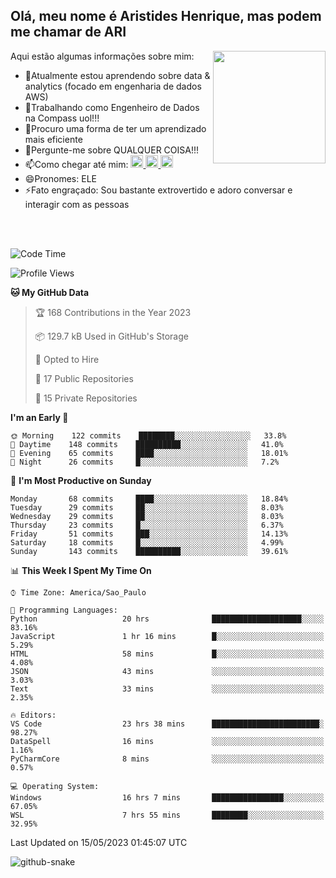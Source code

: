 ## Olá, meu nome é Aristides Henrique, mas podem me chamar de ARI

<div >
Aqui estão algumas informações sobre mim:<img align="right" height="180em" src="https://user-images.githubusercontent.com/97318481/177042589-45d62122-82a9-4a32-b3a7-87b322825b2f.png">
</div>

- 🌱Atualmente estou aprendendo sobre data & analytics (focado em engenharia de dados AWS)
- 👯Trabalhando como Engenheiro de Dados na Compass uol!!!
- 🤔Procuro uma forma de ter um aprendizado mais eficiente
- 💬Pergunte-me sobre QUALQUER COISA!!!
- 📫Como chegar até mim:
  <a href="https://www.instagram.com/aryhenry/" target="_blank">
  <img src="https://img.shields.io/badge/-Instagram-%23E4405F?style=for-the-badge&logo=instagram&logoColor=black" height="20px">
  </a>
  <a href="https://www.linkedin.com/in/aristides-henrique/" target="_blank">
  <img src="https://img.shields.io/badge/-LinkedIn-%230077B5?style=for-the-badge&logo=linkedin&logoColor=black" height="20px">
  </a> 
  <a href="mailto:arihenriqueuna@gmail.com">
  <img src="https://img.shields.io/badge/-Gmail-%23333?style=for-the-badge&logo=gmail&logoColor=white" height="20px">
  </a>
- 😄Pronomes: ELE
- ⚡Fato engraçado: Sou bastante extrovertido e adoro conversar e interagir com as pessoas
<br/>
<br/>


<!--START_SECTION:waka-->
![Code Time](http://img.shields.io/badge/Code%20Time-723%20hrs%204%20mins-blue)

![Profile Views](http://img.shields.io/badge/Profile%20Views-2-blue)

**🐱 My GitHub Data** 

> 🏆 168 Contributions in the Year 2023
 > 
> 📦 129.7 kB Used in GitHub's Storage 
 > 
> 💼 Opted to Hire
 > 
> 📜 17 Public Repositories 
 > 
> 🔑 15 Private Repositories  
 > 
**I'm an Early 🐤** 

```text
🌞 Morning    122 commits    ████████░░░░░░░░░░░░░░░░░   33.8% 
🌇 Daytime    148 commits    ██████████░░░░░░░░░░░░░░░   41.0% 
🌃 Evening    65 commits     ████░░░░░░░░░░░░░░░░░░░░░   18.01% 
🌙 Night      26 commits     █░░░░░░░░░░░░░░░░░░░░░░░░   7.2%

```
📅 **I'm Most Productive on Sunday** 

```text
Monday       68 commits     ████░░░░░░░░░░░░░░░░░░░░░   18.84% 
Tuesday      29 commits     ██░░░░░░░░░░░░░░░░░░░░░░░   8.03% 
Wednesday    29 commits     ██░░░░░░░░░░░░░░░░░░░░░░░   8.03% 
Thursday     23 commits     █░░░░░░░░░░░░░░░░░░░░░░░░   6.37% 
Friday       51 commits     ███░░░░░░░░░░░░░░░░░░░░░░   14.13% 
Saturday     18 commits     █░░░░░░░░░░░░░░░░░░░░░░░░   4.99% 
Sunday       143 commits    ██████████░░░░░░░░░░░░░░░   39.61%

```


📊 **This Week I Spent My Time On** 

```text
⌚︎ Time Zone: America/Sao_Paulo

💬 Programming Languages: 
Python                   20 hrs              ████████████████████░░░░░   83.16% 
JavaScript               1 hr 16 mins        █░░░░░░░░░░░░░░░░░░░░░░░░   5.29% 
HTML                     58 mins             █░░░░░░░░░░░░░░░░░░░░░░░░   4.08% 
JSON                     43 mins             ░░░░░░░░░░░░░░░░░░░░░░░░░   3.03% 
Text                     33 mins             ░░░░░░░░░░░░░░░░░░░░░░░░░   2.35%

🔥 Editors: 
VS Code                  23 hrs 38 mins      ████████████████████████░   98.27% 
DataSpell                16 mins             ░░░░░░░░░░░░░░░░░░░░░░░░░   1.16% 
PyCharmCore              8 mins              ░░░░░░░░░░░░░░░░░░░░░░░░░   0.57%

💻 Operating System: 
Windows                  16 hrs 7 mins       ████████████████░░░░░░░░░   67.05% 
WSL                      7 hrs 55 mins       ████████░░░░░░░░░░░░░░░░░   32.95%

```


 Last Updated on 15/05/2023 01:45:07 UTC
<!--END_SECTION:waka-->

<img alt="github-snake" src="https://github.com/AriHenrique/AriHenrique/blob/output/github-contribution-grid-snake-dark.svg" />

